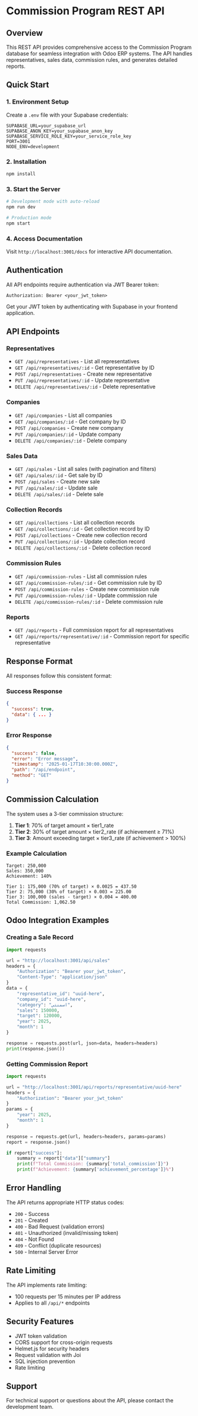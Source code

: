 # Commission Program REST API

## Overview

This REST API provides comprehensive access to the Commission Program database for seamless integration with Odoo ERP systems. The API handles representatives, sales data, commission rules, and generates detailed reports.

## Quick Start

### 1. Environment Setup

Create a `.env` file with your Supabase credentials:

```env
SUPABASE_URL=your_supabase_url
SUPABASE_ANON_KEY=your_supabase_anon_key
SUPABASE_SERVICE_ROLE_KEY=your_service_role_key
PORT=3001
NODE_ENV=development
```

### 2. Installation

```bash
npm install
```

### 3. Start the Server

```bash
# Development mode with auto-reload
npm run dev

# Production mode
npm start
```

### 4. Access Documentation

Visit `http://localhost:3001/docs` for interactive API documentation.

## Authentication

All API endpoints require authentication via JWT Bearer token:

```http
Authorization: Bearer <your_jwt_token>
```

Get your JWT token by authenticating with Supabase in your frontend application.

## API Endpoints

### Representatives
- `GET /api/representatives` - List all representatives
- `GET /api/representatives/:id` - Get representative by ID
- `POST /api/representatives` - Create new representative
- `PUT /api/representatives/:id` - Update representative
- `DELETE /api/representatives/:id` - Delete representative

### Companies
- `GET /api/companies` - List all companies
- `GET /api/companies/:id` - Get company by ID
- `POST /api/companies` - Create new company
- `PUT /api/companies/:id` - Update company
- `DELETE /api/companies/:id` - Delete company

### Sales Data
- `GET /api/sales` - List all sales (with pagination and filters)
- `GET /api/sales/:id` - Get sale by ID
- `POST /api/sales` - Create new sale
- `PUT /api/sales/:id` - Update sale
- `DELETE /api/sales/:id` - Delete sale

### Collection Records
- `GET /api/collections` - List all collection records
- `GET /api/collections/:id` - Get collection record by ID
- `POST /api/collections` - Create new collection record
- `PUT /api/collections/:id` - Update collection record
- `DELETE /api/collections/:id` - Delete collection record

### Commission Rules
- `GET /api/commission-rules` - List all commission rules
- `GET /api/commission-rules/:id` - Get commission rule by ID
- `POST /api/commission-rules` - Create new commission rule
- `PUT /api/commission-rules/:id` - Update commission rule
- `DELETE /api/commission-rules/:id` - Delete commission rule

### Reports
- `GET /api/reports` - Full commission report for all representatives
- `GET /api/reports/representative/:id` - Commission report for specific representative

## Response Format

All responses follow this consistent format:

### Success Response
```json
{
  "success": true,
  "data": { ... }
}
```

### Error Response
```json
{
  "success": false,
  "error": "Error message",
  "timestamp": "2025-01-17T10:30:00.000Z",
  "path": "/api/endpoint",
  "method": "GET"
}
```

## Commission Calculation

The system uses a 3-tier commission structure:

1. **Tier 1**: 70% of target amount × tier1_rate
2. **Tier 2**: 30% of target amount × tier2_rate (if achievement ≥ 71%)
3. **Tier 3**: Amount exceeding target × tier3_rate (if achievement > 100%)

### Example Calculation

```
Target: 250,000
Sales: 350,000
Achievement: 140%

Tier 1: 175,000 (70% of target) × 0.0025 = 437.50
Tier 2: 75,000 (30% of target) × 0.003 = 225.00
Tier 3: 100,000 (sales - target) × 0.004 = 400.00
Total Commission: 1,062.50
```

## Odoo Integration Examples

### Creating a Sale Record

```python
import requests

url = "http://localhost:3001/api/sales"
headers = {
    "Authorization": "Bearer your_jwt_token",
    "Content-Type": "application/json"
}
data = {
    "representative_id": "uuid-here",
    "company_id": "uuid-here",
    "category": "اسمنتي",
    "sales": 150000,
    "target": 120000,
    "year": 2025,
    "month": 1
}

response = requests.post(url, json=data, headers=headers)
print(response.json())
```

### Getting Commission Report

```python
import requests

url = "http://localhost:3001/api/reports/representative/uuid-here"
headers = {
    "Authorization": "Bearer your_jwt_token"
}
params = {
    "year": 2025,
    "month": 1
}

response = requests.get(url, headers=headers, params=params)
report = response.json()

if report["success"]:
    summary = report["data"]["summary"]
    print(f"Total Commission: {summary['total_commission']}")
    print(f"Achievement: {summary['achievement_percentage']}%")
```

## Error Handling

The API returns appropriate HTTP status codes:

- `200` - Success
- `201` - Created
- `400` - Bad Request (validation errors)
- `401` - Unauthorized (invalid/missing token)
- `404` - Not Found
- `409` - Conflict (duplicate resources)
- `500` - Internal Server Error

## Rate Limiting

The API implements rate limiting:
- 100 requests per 15 minutes per IP address
- Applies to all `/api/*` endpoints

## Security Features

- JWT token validation
- CORS support for cross-origin requests
- Helmet.js for security headers
- Request validation with Joi
- SQL injection prevention
- Rate limiting

## Support

For technical support or questions about the API, please contact the development team.
